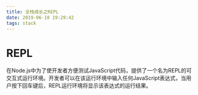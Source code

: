 ```yaml
---
title: 全栈成长之REPL
date: 2019-06-18 19:29:42
tags: stack
---
```


# REPL  

在Node.js中为了使开发者方便测试JavaScript代码，提供了一个名为REPL的可交互式运行环境。开发者可以在该运行环境中输入任何JavaScript表达式，当用户按下回车键后，REPL运行环境将显示该表达式的运行结果。
